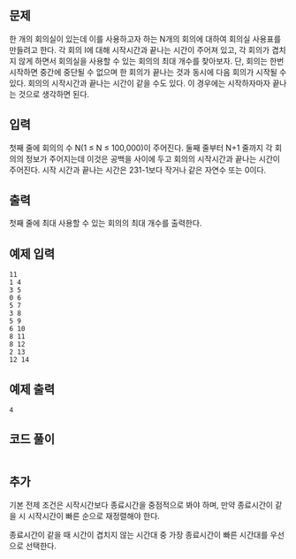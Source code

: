 ## 문제 
한 개의 회의실이 있는데 이를 사용하고자 하는 N개의 회의에 대하여 회의실 사용표를 만들려고 한다. 각 회의 I에 대해 시작시간과 끝나는 시간이 주어져 있고, 각 회의가 겹치지 않게 하면서 회의실을 사용할 수 있는 회의의 최대 개수를 찾아보자. 단, 회의는 한번 시작하면 중간에 중단될 수 없으며 한 회의가 끝나는 것과 동시에 다음 회의가 시작될 수 있다. 회의의 시작시간과 끝나는 시간이 같을 수도 있다. 이 경우에는 시작하자마자 끝나는 것으로 생각하면 된다.
## 입력
첫째 줄에 회의의 수 N(1 ≤ N ≤ 100,000)이 주어진다. 둘째 줄부터 N+1 줄까지 각 회의의 정보가 주어지는데 이것은 공백을 사이에 두고 회의의 시작시간과 끝나는 시간이 주어진다. 시작 시간과 끝나는 시간은 231-1보다 작거나 같은 자연수 또는 0이다.
## 출력
첫째 줄에 최대 사용할 수 있는 회의의 최대 개수를 출력한다.


## 예제 입력 
```
11
1 4
3 5
0 6
5 7
3 8
5 9
6 10
8 11
8 12
2 13
12 14
```

## 예제 출력  
```
4
```
## 코드 풀이
```

```
## 추가
기본 전제 조건은 시작시간보다 종료시간을 중점적으로 봐야 하며, 만약 종료시간이 같을 시 시작시간이 빠른 순으로 재정렬해야 한다.

종료시간이 같을 때 시간이 겹치지 않는 시간대 중 가장 종료시간이 빠른 시간대를 우선으로 선택한다.
